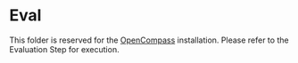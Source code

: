 # Eval
This folder is reserved for the [OpenCompass](https://github.com/open-compass/opencompass) installation. Please refer to the Evaluation Step for execution.